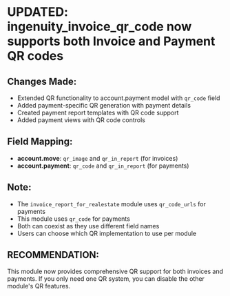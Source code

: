 # UPDATED: ingenuity_invoice_qr_code now supports both Invoice and Payment QR codes

## Changes Made:
- Extended QR functionality to account.payment model with `qr_code` field
- Added payment-specific QR generation with payment details
- Created payment report templates with QR code support
- Added payment views with QR code controls

## Field Mapping:
- **account.move**: `qr_image` and `qr_in_report` (for invoices)
- **account.payment**: `qr_code` and `qr_in_report` (for payments)

## Note:
- The `invoice_report_for_realestate` module uses `qr_code_urls` for payments
- This module uses `qr_code` for payments
- Both can coexist as they use different field names
- Users can choose which QR implementation to use per module

## RECOMMENDATION: 
This module now provides comprehensive QR support for both invoices and payments.
If you only need one QR system, you can disable the other module's QR features.